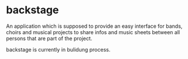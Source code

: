 # backstage
An application which is supposed to provide an easy interface for bands, choirs and musical projects to share infos and music sheets between all persons that are part of the project.  

backstage is currently in bulidung process.
